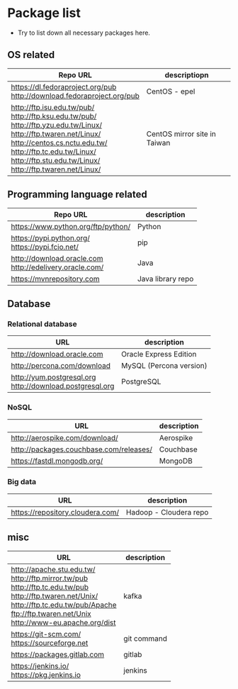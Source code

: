 # Package list 
- Try to list down all necessary packages here.

## OS related
| Repo URL | descriptiopn |
|---|---|
| https://dl.fedoraproject.org/pub<br />http://download.fedoraproject.org/pub | CentOS - epel |
| http://ftp.isu.edu.tw/pub/<br />http://ftp.ksu.edu.tw/pub/<br />http://ftp.yzu.edu.tw/Linux/<br />http://ftp.twaren.net/Linux/<br > http://centos.cs.nctu.edu.tw/<br >http://ftp.tc.edu.tw/Linux/<br >http://ftp.stu.edu.tw/Linux/<br >http://ftp.twaren.net/Linux/ | CentOS mirror site in Taiwan |

## Programming language related
| Repo URL | description |
|--|--|
| https://www.python.org/ftp/python/ | Python |
| https://pypi.python.org/<br />https://pypi.fcio.net/ | pip |
| http://download.oracle.com<br />http://edelivery.oracle.com/ | Java |
| https://mvnrepository.com<br />| Java library repo |

## Database
### Relational database
| URL | description |
|--|--|
| http://download.oracle.com | Oracle Express Edition |
| http://percona.com/download | MySQL (Percona version) |
| http://yum.postgresql.org<br />http://download.postgresql.org| PostgreSQL |
### NoSQL
| URL | description |
|--|--|
| http://aerospike.com/download/ | Aerospike |
| http://packages.couchbase.com/releases/ | Couchbase |
| https://fastdl.mongodb.org/ | MongoDB |
### Big data
| URL | description |
|--|--|
| https://repository.cloudera.com/ | Hadoop - Cloudera repo |

## misc
| URL | description |
|--|--|
| http://apache.stu.edu.tw/<br />http://ftp.mirror.tw/pub<br />http://ftp.tc.edu.tw/pub<br />http://ftp.twaren.net/Unix/<br />http://ftp.tc.edu.tw/pub/Apache<br />ftp://ftp.twaren.net/Unix<br />http://www-eu.apache.org/dist<br />| kafka |
| https://git-scm.com/<br />https://sourceforge.net | git command |
| https://packages.gitlab.com | gitlab |
| https://jenkins.io/<br />https://pkg.jenkins.io<br /> | jenkins |
